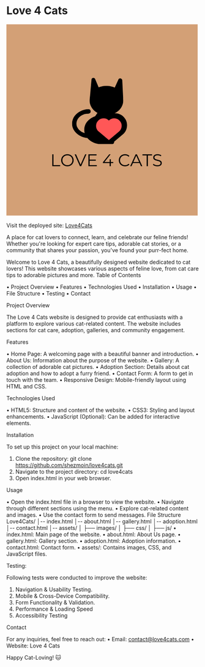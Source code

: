 # Love 4 Cats

![Shown on a variety of screen sizes](/images/Logo_Love4Cats.png)

Visit the deployed site: [Love4Cats](https://shezmoin.github.io/Love4cats/index.html)

A place for cat lovers to connect, learn, and celebrate our feline friends! Whether you're looking for expert care tips, adorable cat stories,
or a community that shares your passion, you've found your purr-fect home. 

Welcome to Love 4 Cats, a beautifully designed website dedicated to cat lovers! This website showcases various aspects of feline love, from cat care tips to adorable pictures and more.
Table of Contents

•	Project Overview
•	Features
•	Technologies Used
•	Installation
•	Usage
•	File Structure
•	Testing
•	Contact


Project Overview

The Love 4 Cats website is designed to provide cat enthusiasts with a platform to explore various cat-related content. The website includes sections for cat care, adoption, galleries, and community engagement.


Features

•	Home Page: A welcoming page with a beautiful banner and introduction.
•	About Us: Information about the purpose of the website.
•	Gallery: A collection of adorable cat pictures.
•	Adoption Section: Details about cat adoption and how to adopt a furry friend.
•	Contact Form: A form to get in touch with the team.
•	Responsive Design: Mobile-friendly layout using HTML and CSS.


Technologies Used

•	HTML5: Structure and content of the website.
•	CSS3: Styling and layout enhancements.
•	JavaScript (Optional): Can be added for interactive elements.


Installation


To set up this project on your local machine:
1.	Clone the repository:
git clone https://github.com/shezmoin/love4cats.git
2.	Navigate to the project directory:
cd love4cats
3.	Open index.html in your web browser.


Usage

•	Open the index.html file in a browser to view the website.
•	Navigate through different sections using the menu.
•	Explore cat-related content and images.
•	Use the contact form to send messages.
File Structure
Love4Cats/
│-- index.html
│-- about.html
│-- gallery.html
│-- adoption.html
│-- contact.html
│-- assets/
│   ├── images/
│   ├── css/
│   ├── js/
•	index.html: Main page of the website.
•	about.html: About Us page.
•	gallery.html: Gallery section.
•	adoption.html: Adoption information.
•	contact.html: Contact form.
•	assets/: Contains images, CSS, and JavaScript files.


Testing:

Following tests were conducted to improve the website:
1.	Navigation & Usability Testing.
2.	Mobile & Cross-Device Compatibility.
3.	Form Functionality & Validation.
4.	Performance & Loading Speed
5.	Accessibility Testing


Contact

For any inquiries, feel free to reach out:
•	Email: contact@love4cats.com
•	Website: Love 4 Cats

Happy Cat-Loving! 🐱

